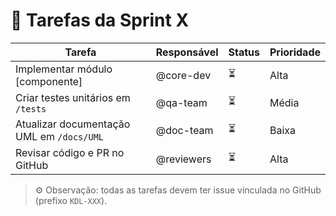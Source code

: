 # 🧩 Tarefas da Sprint X
| Tarefa | Responsável | Status | Prioridade |
|---------|--------------|---------|-------------|
| Implementar módulo [componente] | @core-dev | ⏳ | Alta |
| Criar testes unitários em `/tests` | @qa-team | ⏳ | Média |
| Atualizar documentação UML em `/docs/UML` | @doc-team | ⏳ | Baixa |
| Revisar código e PR no GitHub | @reviewers | ⏳ | Alta |

> ⚙️ Observação: todas as tarefas devem ter issue vinculada no GitHub (prefixo `KDL-XXX`).
